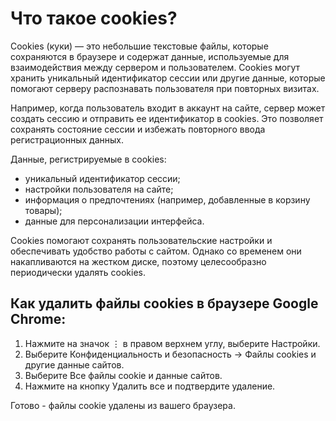 # Что такое cookies?
Cookies (куки) — это небольшие текстовые файлы, которые сохраняются в браузере и содержат данные, используемые для взаимодействия между сервером и пользователем. Cookies могут хранить уникальный идентификатор сессии или другие данные, которые помогают серверу распознавать пользователя при повторных визитах.

Например, когда пользователь входит в аккаунт на сайте, сервер может создать сессию и отправить ее идентификатор в cookies. Это позволяет сохранять состояние сессии и избежать повторного ввода регистрационных данных.

Данные, регистрируемые в cookies:
* уникальный идентификатор сессии;
* настройки пользователя на сайте;
* информация о предпочтениях (например, добавленные в корзину товары);
* данные для персонализации интерфейса.

Cookies помогают сохранять пользовательские настройки и обеспечивать удобство работы с сайтом. Однако со временем они накапливаются на жестком диске, поэтому целесообразно периодически удалять cookies.

## Как удалить файлы cookies в браузере Google Chrome:
1. Нажмите на значок ⋮ в правом верхнем углу, выберите Настройки.
2. Выберите Конфиденциальность и безопасность -> Файлы cookies и другие данные сайтов.
3. Выберите Все файлы cookie и данные сайтов.
4. Нажмите на кнопку Удалить все и подтвердите удаление.

Готово - файлы cookie удалены из вашего браузера.
